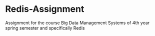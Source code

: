 # Redis-Assignment
Assignment for the course Big Data Management Systems of 4th year spring semester and specifically Redis
